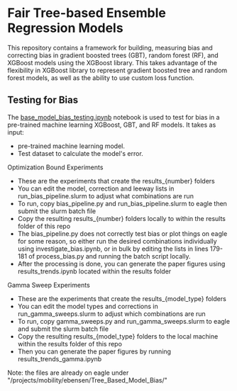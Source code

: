 # Fair Tree-based Ensemble Regression Models
This repository contains a framework for building, measuring bias and correcting bias in gradient boosted trees (GBT), random forest (RF), and XGBoost  models using the XGBoost library. This takes advantage of the flexibility in XGBoost library to represent gradient boosted tree and random forest models, as well as the ability to use custom loss function.

## Testing for Bias
The [base_model_bias_testing.ipynb](https://github.com/NREL/Fair_Forest_Models/blob/main/base_model_bias_testing.ipynb) notebook is used to test for bias in a pre-trained machine learning XGBoost, GBT, and RF models. It takes as input:
* pre-trained machine learning model.
* Test dataset to calculate the model's error.

Optimization Bound Experiments
* These are the experiments that create the results_{number} folders
* You can edit the model, correction and leeway lists in run_bias_pipeline.slurm to adjust what combinations are run
* To run, copy bias_pipeline.py and run_bias_pipeline.slurm to eagle then submit the slurm batch file
* Copy the resulting results_{number} folders locally to within the results folder of this repo
* The bias_pipeline.py does not correctly test bias or plot things on eagle for some reason, so either run the desired combinations individually using investigate_bias.ipynb, or in bulk by editing the lists in lines 179-181 of process_bias.py and running the batch script locally.
* After the processing is done, you can generate the paper figures using results_trends.ipynb located within the results folder

Gamma Sweep Experiments
* These are the experiments that create the results_{model_type} folders
* You can edit the model types and corrections in run_gamma_sweeps.slurm to adjust which combinations are run
* To run, copy gamma_sweeps.py and run_gamma_sweeps.slurm to eagle and submit the slurm batch file
* Copy the resulting results_{model_type} folders to the local machine within the results folder of this repo
* Then you can generate the paper figures by running results_trends_gamma.ipynb

Note: the files are already on eagle under "/projects/mobility/ebensen/Tree_Based_Model_Bias/"
